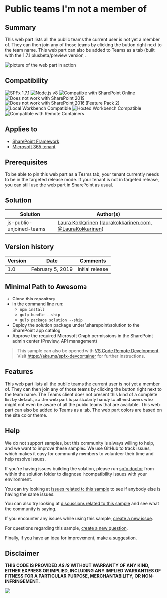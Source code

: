 # Public teams I'm not a member of

## Summary
This web part lists all the public teams the current user is not yet a member of. They can then join any of those teams by clicking the button right next to the team name. This web part can also be added to Teams as a tab (built with the 1.7.1 plusbeta/preview version).

![picture of the web part in action](./assets/js-public-unjoined-teams.gif)


## Compatibility

![SPFx 1.7.1](https://img.shields.io/badge/SPFx-1.7.1-green.svg) 
![Node.js v8](https://img.shields.io/badge/Node.js-v8-green.svg) 
![Compatible with SharePoint Online](https://img.shields.io/badge/SharePoint%20Online-Compatible-green.svg)
![Does not work with SharePoint 2019](https://img.shields.io/badge/SharePoint%20Server%202019-Incompatible-red.svg)
![Does not work with SharePoint 2016 (Feature Pack 2)](https://img.shields.io/badge/SharePoint%20Server%202016%20(Feature%20Pack%202)-Incompatible-red.svg "SharePoint Server 2016 Feature Pack 2 requires SPFx 1.1")
![Local Workbench Compatible](https://img.shields.io/badge/Local%20Workbench-Compatible-green.svg)
![Hosted Workbench Compatible](https://img.shields.io/badge/Hosted%20Workbench-Compatible-green.svg)
![Compatible with Remote Containers](https://img.shields.io/badge/Remote%20Containers-Compatible-green.svg)

## Applies to

* [SharePoint Framework](https://learn.microsoft.com/sharepoint/dev/spfx/sharepoint-framework-overview)
* [Microsoft 365 tenant](https://learn.microsoft.com/sharepoint/dev/spfx/set-up-your-development-environment)

## Prerequisites

To be able to pin this web part as a Teams tab, your tenant currently needs to be in the targeted release mode. If your tenant is not in targeted release, you can still use the web part in SharePoint as usual.

## Solution

Solution|Author(s)
--------|---------
js-public-unjoined-teams | [Laura Kokkarinen](https://github.com/LauraKokkarinen) ([laurakokkarinen.com](https://laurakokkarinen.com), [@LauraKokkarinen](https://twitter.com/LauraKokkarinen))

## Version history

Version|Date|Comments
-------|----|--------
1.0|February 5, 2019|Initial release

## Minimal Path to Awesome

- Clone this repository
- in the command line run:
  - `npm install`
  - `gulp bundle --ship`
  - `gulp package solution --ship`
- Deploy the solution package under \sharepoint\solution to the SharePoint app catalog
- Approve the required Microsoft Graph permissions in the SharePoint admin center (Preview, API management)

>  This sample can also be opened with [VS Code Remote Development](https://code.visualstudio.com/docs/remote/remote-overview). Visit https://aka.ms/spfx-devcontainer for further instructions.

## Features

This web part lists all the public teams the current user is not yet a member of. They can then join any of those teams by clicking the button right next to the team name. The Teams client does not present this kind of a complete list by default, so the web part is particularly handy to all end users who might not even be aware of all the public teams that are available. This web part can also be added to Teams as a tab. The web part colors are based on the site color theme.

## Help

We do not support samples, but this community is always willing to help, and we want to improve these samples. We use GitHub to track issues, which makes it easy for  community members to volunteer their time and help resolve issues.

If you're having issues building the solution, please run [spfx doctor](https://pnp.github.io/cli-microsoft365/cmd/spfx/spfx-doctor/) from within the solution folder to diagnose incompatibility issues with your environment.

You can try looking at [issues related to this sample](https://github.com/pnp/sp-dev-fx-webparts/issues?q=label%3A%22sample%3A%20js-public-unjoined-teams%22) to see if anybody else is having the same issues.

You can also try looking at [discussions related to this sample](https://github.com/pnp/sp-dev-fx-webparts/discussions?discussions_q=js-public-unjoined-teams) and see what the community is saying.

If you encounter any issues while using this sample, [create a new issue](https://github.com/pnp/sp-dev-fx-webparts/issues/new?assignees=&labels=Needs%3A+Triage+%3Amag%3A%2Ctype%3Abug-suspected%2Csample%3A%20js-public-unjoined-teams&template=bug-report.yml&sample=js-public-unjoined-teams&authors=@LauraKokkarinen&title=js-public-unjoined-teams%20-%20).

For questions regarding this sample, [create a new question](https://github.com/pnp/sp-dev-fx-webparts/issues/new?assignees=&labels=Needs%3A+Triage+%3Amag%3A%2Ctype%3Aquestion%2Csample%3A%20js-public-unjoined-teams&template=question.yml&sample=js-public-unjoined-teams&authors=@LauraKokkarinen&title=js-public-unjoined-teams%20-%20).

Finally, if you have an idea for improvement, [make a suggestion](https://github.com/pnp/sp-dev-fx-webparts/issues/new?assignees=&labels=Needs%3A+Triage+%3Amag%3A%2Ctype%3Aenhancement%2Csample%3A%20js-public-unjoined-teams&template=suggestion.yml&sample=js-public-unjoined-teams&authors=@LauraKokkarinen&title=js-public-unjoined-teams%20-%20).


## Disclaimer

**THIS CODE IS PROVIDED *AS IS* WITHOUT WARRANTY OF ANY KIND, EITHER EXPRESS OR IMPLIED, INCLUDING ANY IMPLIED WARRANTIES OF FITNESS FOR A PARTICULAR PURPOSE, MERCHANTABILITY, OR NON-INFRINGEMENT.**

<img src="https://pnptelemetry.azurewebsites.net/sp-dev-fx-webparts/samples/js-public-unjoined-teams" />
